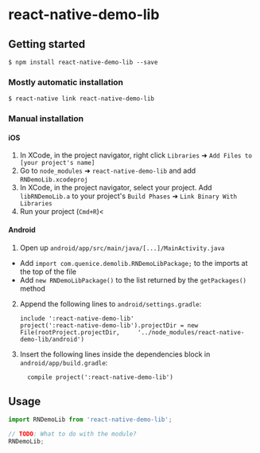 
# react-native-demo-lib

## Getting started

`$ npm install react-native-demo-lib --save`

### Mostly automatic installation

`$ react-native link react-native-demo-lib`

### Manual installation


#### iOS

1. In XCode, in the project navigator, right click `Libraries` ➜ `Add Files to [your project's name]`
2. Go to `node_modules` ➜ `react-native-demo-lib` and add `RNDemoLib.xcodeproj`
3. In XCode, in the project navigator, select your project. Add `libRNDemoLib.a` to your project's `Build Phases` ➜ `Link Binary With Libraries`
4. Run your project (`Cmd+R`)<

#### Android

1. Open up `android/app/src/main/java/[...]/MainActivity.java`
  - Add `import com.quenice.demolib.RNDemoLibPackage;` to the imports at the top of the file
  - Add `new RNDemoLibPackage()` to the list returned by the `getPackages()` method
2. Append the following lines to `android/settings.gradle`:
  	```
  	include ':react-native-demo-lib'
  	project(':react-native-demo-lib').projectDir = new File(rootProject.projectDir, 	'../node_modules/react-native-demo-lib/android')
  	```
3. Insert the following lines inside the dependencies block in `android/app/build.gradle`:
  	```
      compile project(':react-native-demo-lib')
  	```


## Usage
```javascript
import RNDemoLib from 'react-native-demo-lib';

// TODO: What to do with the module?
RNDemoLib;
```
  
